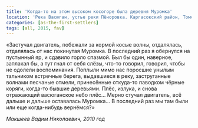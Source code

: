 ```yaml
---
title: 'Когда-то на этом высоком косогоре была деревня Муромка'
location: 'Река Васюган, устье реки Пёноровка. Каргасокский район, Томская область, Россия'
categories: [as-the-first-settlers]
tags: [all, 2015, fav]
---
```


«Застучал двигатель, побежали за кормой косые волны, отдалялась, отдалялась от нас покинутая Муромка. В последний раз я обернулся на пустынный яр, и сдавило горло спазмой. Был бы один, наверное, заплакал бы, а тут гнал от себя слёзы, что-то говорил, говорил, чтобы не одолели воспоминания. Поплыли мимо нас поросшие унылым тальником встречные берега, выдавшиеся в реку, заструганные волнами песчаные отмели, принесённые откуда-то паводком чёрные коряги, когда-то бывшие деревьями. Плёс, излука, и снова отражающий васюганское небо плёс… Мерно стучал двигатель, всё дальше и дальше оставалась Муромка… В последний раз мы там были или еще когда-нибудь вернёмся?» 

*Макшеев Вадим Николаевич, 2010 год*